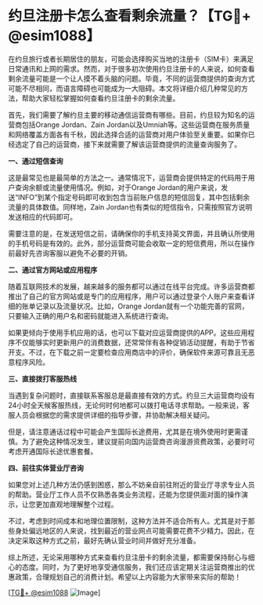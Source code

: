 # 约旦注册卡怎么查看剩余流量？【TG💪+ @esim1088】

在约旦旅行或者长期居住的朋友，可能会选择购买当地的注册卡（SIM卡）来满足日常通讯和上网的需求。然而，对于很多初次使用约旦注册卡的人来说，如何查看剩余流量可能是一个让人摸不着头脑的问题。毕竟，不同的运营商提供的查询方式可能不尽相同，而语言障碍也可能成为一大阻碍。本文将详细介绍几种常见的方法，帮助大家轻松掌握如何查看约旦注册卡的剩余流量。

首先，我们需要了解约旦主要的移动通信运营商有哪些。目前，约旦较为知名的运营商包括Orange Jordan、Zain Jordan以及Umniah等。这些运营商在服务质量和网络覆盖方面各有千秋，因此选择合适的运营商对用户体验至关重要。如果你已经选定了自己的运营商，接下来就需要了解该运营商提供的流量查询服务了。

**一、通过短信查询**

这是最常见也是最简单的方法之一。通常情况下，运营商会提供特定的代码用于用户查询余额或流量使用情况。例如，对于Orange Jordan的用户来说，发送“INFO”到某个指定号码即可收到包含当前账户信息的短信回复，其中包括剩余流量的具体数值。同样地，Zain Jordan也有类似的短信指令，只需按照官方说明发送相应的代码即可。

需要注意的是，在发送短信之前，请确保你的手机支持英文界面，并且确认所使用的手机号码是有效的。此外，部分运营商可能会收取一定的短信费用，所以在操作前最好先咨询客服以避免不必要的开销。

**二、通过官方网站或应用程序**

随着互联网技术的发展，越来越多的服务都可以通过在线平台完成。许多运营商都推出了自己的官方网站或是专门的应用程序，用户可以通过登录个人账户来查看详细的账单记录以及流量状况。比如，Orange Jordan就有一个功能完善的官网，只要输入正确的用户名和密码就能进入系统进行查询。

如果更倾向于使用手机应用的话，也可以下载对应运营商提供的APP。这些应用程序不仅能够实时更新用户的消费数据，还常常伴有各种促销活动提醒，有助于节省开支。不过，在下载之前一定要检查应用商店中的评价，确保软件来源可靠且无恶意程序风险。

**三、直接拨打客服热线**

当遇到复杂问题时，直接联系客服总是最直接有效的方式。约旦三大运营商均设有24小时全天候客服热线，无论何时何地都可以拨打电话寻求帮助。一般来说，客服人员会根据您的需求提供详细的指导步骤，并协助解决相关疑问。

但是，请注意通话过程中可能会产生国际长途费用，尤其是在境外使用时更需谨慎。为了避免这种情况发生，建议提前向国内运营商咨询漫游资费政策，必要时可考虑开通国际长途优惠套餐。

**四、前往实体营业厅咨询**

如果您对上述几种方法仍感到困惑，那么不妨亲自前往附近的营业厅寻求专业人员的帮助。营业厅工作人员不仅熟悉各类业务流程，还能为您提供面对面的操作演示，让您更加直观地理解整个过程。

不过，考虑到时间成本和地理位置限制，这种方法并不适合所有人。尤其是对于那些身处偏远地区的人来说，找到最近的营业网点可能需要花费不少精力。因此，在决定采取这种方式之前，最好先确认营业时间并做好充分准备。

综上所述，无论采用哪种方式来查看约旦注册卡的剩余流量，都需要保持耐心与细心的态度。同时，为了更好地享受通信服务，我们还应该定期关注运营商推出的优惠政策，合理规划自己的消费计划。希望以上内容能为大家带来实际的帮助！

[[TG💪+ @esim1088](https://t.me/s/esim1088) ![Image](https://i.postimg.cc/4NQfJmqS/Snipaste-2025-05-13-00-14-12.png)]